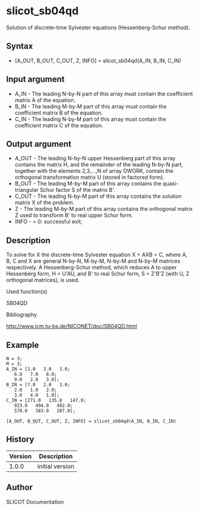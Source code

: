 

# slicot_sb04qd

Solution of discrete-time Sylvester equations (Hessenberg-Schur method).

## Syntax

- [A_OUT, B_OUT, C_OUT, Z, INFO] = slicot_sb04qd(A_IN, B_IN, C_IN)

## Input argument

 - A_IN - The leading N-by-N part of this array must contain the coefficient matrix A of the equation.
 - B_IN - The leading M-by-M part of this array must contain the coefficient matrix B of the equation.
 - C_IN - The leading N-by-M part of this array must contain the coefficient matrix C of the equation.

## Output argument

 - A_OUT - The leading N-by-N upper Hessenberg part of this array contains the matrix H, and the remainder of the leading N-by-N part, together with the elements 2,3,...,N of array DWORK, contain the orthogonal transformation matrix U (stored in factored form).
 - B_OUT - The leading M-by-M part of this array contains the quasi-triangular Schur factor S of the matrix B'.
 - C_OUT - The leading N-by-M part of this array contains the solution matrix X of the problem.
 - Z - The leading M-by-M part of this array contains the orthogonal matrix Z used to transform B' to real upper Schur form.
 - INFO - = 0:  successful exit;

## Description


  <p>To solve for X the discrete-time Sylvester equation X + AXB = C, where A, B, C and X are general N-by-N, M-by-M, N-by-M and N-by-M matrices respectively. A Hessenberg-Schur method, which reduces A to upper Hessenberg form, H = U'AU, and B' to real Schur form, S = Z'B'Z (with U, Z orthogonal matrices), is used.</p>


Used function(s)

SB04QD

Bibliography

http://www.icm.tu-bs.de/NICONET/doc/SB04QD.html

## Example

```Nelson
N = 3;
M = 3;
A_IN = [1.0   2.0   3.0;
   6.0   7.0   8.0;
   9.0   2.0   3.0];
B_IN = [7.0   2.0   3.0;
   2.0   1.0   2.0; 
   3.0   4.0   1.0];
C_IN = [271.0   135.0   147.0;
   923.0   494.0   482.0;
   578.0   383.0   287.0];
   
[A_OUT, B_OUT, C_OUT, Z, INFO] = slicot_sb04qd(A_IN, B_IN, C_IN)
```

## History

|Version|Description|
|------|------|
|1.0.0|initial version|


## Author

SLICOT Documentation



